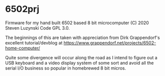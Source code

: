 # 6502prj
Firmware for my hand built 6502 based 8 bit microcomputer
(C) 2020 Steven Luzynski
Code GPL 3.0.

The beginnings of this are taken with appreciation from Dirk
Grappendorf's excellent tutorial/devblog at 
https://www.grappendorf.net/projects/6502-home-computer/

Quite some divergence will occur along the road as I intend to figure out a
USB keyboard and a video display system of some sort and avoid all the
serial I/O business so popular in homebrewed 8 bit micros.


